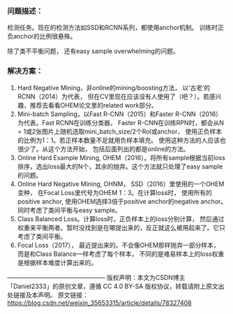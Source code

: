 ### 问题描述：

检测任务。现在的检测方法如SSD和RCNN系列，都使用anchor机制。 训练时正负anchor的比例很悬殊。

除了类不平衡问题， 还有easy sample overwhelming的问题。



### 解决方案：

1. Hard Negative Mining，非online的mining/boosting方法， 以‘古老’的RCNN（2014）为代表， 但在CV里现在应该没有人使用了（吧？）。若感兴趣，推荐去看看OHEM论文里的related work部分。
2. Mini-batch Sampling，以Fast R-CNN（2015）和Faster R-CNN（2016）为代表。Fast RCNN在训练分类器， Faster R-CNN在训练RPN时，都会从N = 1或2张图片上随机选取mini_batch_size/2个RoI或anchor， 使用正负样本的比例为1：1。若正样本数量不足就用负样本填充。 使用这种方法的人应该也很少了。从这个方法开始， 包括后面列出的都是online的方法。
3. Online Hard Example Mining, OHEM（2016）。将所有sample根据当前loss排序，选出loss最大的N个，其余的抛弃。这个方法就只处理了easy sample的问题。
4. Online Hard Negative Mining, OHNM， SSD（2016）里使用的一个OHEM变种， 在Focal Loss里代号为OHEM 1：3。在计算loss时， 使用所有的positive anchor, 使用OHEM选择3倍于positive anchor的negative anchor。同时考虑了类间平衡与easy sample。
5. Class Balanced Loss。计算loss时，正负样本上的loss分别计算， 然后通过权重来平衡两者。暂时没找到是在哪提出来的，反正就这么被用起来了。它只考虑了类间平衡。
6. Focal Loss（2017）， 最近提出来的。不会像OHEM那样抛弃一部分样本， 而是和Class Balance一样考虑了每个样本， 不同的是难易样本上的loss权重是根据样本难度计算出来的。



————————————————
版权声明：本文为CSDN博主「Daniel2333」的原创文章，遵循 CC 4.0 BY-SA 版权协议，转载请附上原文出处链接及本声明。
原文链接：https://blog.csdn.net/weixin_35653315/article/details/78327408